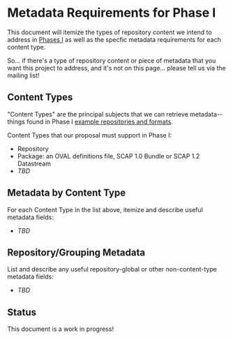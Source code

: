 # Metadata Requirements for Phase I

This document will itemize the types of repository content we intend to address
in [Phases I](https://github.com/OVAL-Community/Repo-Meta-WG) as well as the 
specfic metadata requirements for each content type.

So... if there's a type of repository content or piece of metadata that you want this 
project to address, and it's not on this page... please tell us via the mailing list!

## Content Types

"Content Types" are the principal subjects that we can retrieve metadata--things found in Phase I 
[example repositories and formats](https://github.com/OVAL-Community/Repo-Meta-WG/blob/master/1.examples.md).

Content Types that our proposal must support in Phase I:

- Repository
- Package: an OVAL definitions file, SCAP 1.0 Bundle or SCAP 1.2 Datastream
- _TBD_

## Metadata by Content Type

For each Content Type in the list above, itemize and describe useful metadata fields:

- _TBD_

## Repository/Grouping Metadata

List and describe any useful repository-global or other non-content-type metadata fields:

- _TBD_


## Status

This document is a work in progress!




